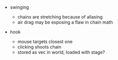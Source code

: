 - swinging
  * chains are stretching because of aliasing
  * air drag may be exposing a flaw in chain math

- hook
  * mouse targets closest one
  * clicking shoots chain
  * stored as vec in world, loaded with stage?
